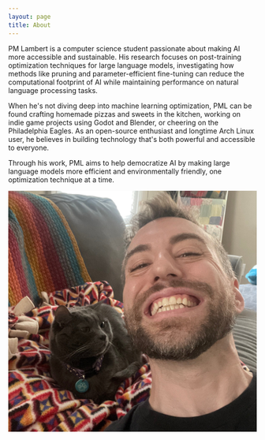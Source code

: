 ```yaml
---
layout: page
title: About
---
```


PM Lambert is a computer science student passionate about making AI more accessible and sustainable. His research focuses on post-training optimization techniques for large language models, investigating how methods like pruning and parameter-efficient fine-tuning can reduce the computational footprint of AI while maintaining performance on natural language processing tasks.

When he's not diving deep into machine learning optimization, PML can be found crafting homemade pizzas and sweets in the kitchen, working on indie game projects using Godot and Blender, or cheering on the Philadelphia Eagles. As an open-source enthusiast and longtime Arch Linux user, he believes in building technology that's both powerful and accessible to everyone.

Through his work, PML aims to help democratize AI by making large language models more efficient and environmentally friendly, one optimization technique at a time.


![Me](images/me-catten-cropped.jpg)
